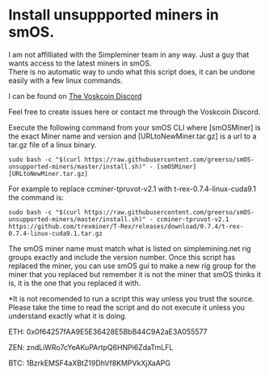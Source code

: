 # Install unsuppported miners in smOS. 

I am not affilliated with the Simpleminer team in any way.  Just a guy that wants access to the latest miners in smOS.  
There is no automatic way to undo what this script does, it can be undone easily with a few linux 
commands.

I can be found on [The Voskcoin Discord](https://discord.voskcoin.io)

Feel free to create issues here or contact me through the Voskcoin Discord.

Execute the following command from your smOS CLI where [smOSMiner] is the exact Miner name and version and [URLtoNewMiner.tar.gz] is a url to a tar.gz file of a linux binary.

```
sudo bash -c "$(curl https://raw.githubusercontent.com/greerso/smOS-unsupported-miners/master/install.sh)" - [smOSMiner] [URLtoNewMiner.tar.gz]
```

For example to replace ccminer-tpruvot-v2.1 with t-rex-0.7.4-linux-cuda9.1 the command is:  
```
sudo bash -c "$(curl https://raw.githubusercontent.com/greerso/smOS-unsupported-miners/master/install.sh)" - ccminer-tpruvot-v2.1 https://github.com/trexminer/T-Rex/releases/download/0.7.4/t-rex-0.7.4-linux-cuda9.1.tar.gz
```

The smOS miner name must match what is listed on simplemining.net rig groups exactly and include the version number.  Once this script has replaced the miner, you can use smOS gui to make a new rig group for the miner that you replaced but remember it is not the miner that smOS thinks it is, it is the one that you replaced it with.

*It is not recomended to run a script this way unless you trust the source.  Please take the time to read the script and do not execute it unless you understand exactly what it is doing.

ETH: 0x0f64257fAA9E5E36428E5BbB44C9A2aE3A055577

ZEN: zndLiWRo7cYeAKuPArtpQ6HNPi6ZdaTmLFL

BTC: 1BzrkEMSF4aXBtZ19DhVf8KMPVkXjXaAPG
